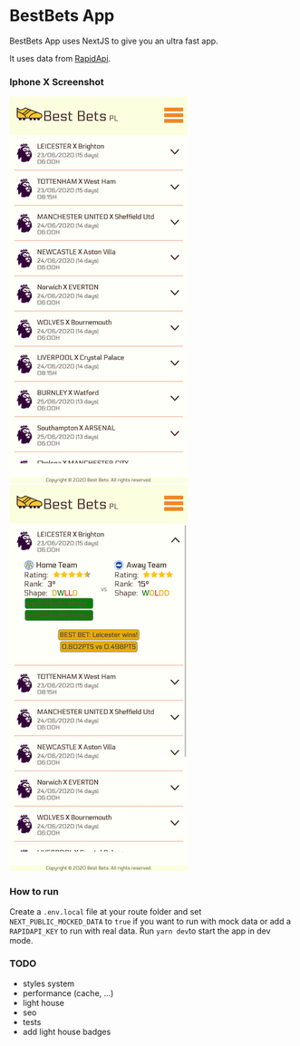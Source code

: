 # BestBets App

BestBets App uses NextJS to give you an ultra fast app.

It uses data from [RapidApi](https://rapidapi.com/).

### Iphone X Screenshot

![IphoneX Screen Shot](./screenshots/iPhoneX_v1.png)
![IphoneX Screen Shot Collapsed](./screenshots/iPhoneX_v1_collapsed.png)

### How to run

Create a `.env.local` file at your route folder and set `NEXT_PUBLIC_MOCKED_DATA` to `true` if you want to run with mock data
or add a `RAPIDAPI_KEY` to run with real data. Run `yarn dev`to start the app in dev mode.

### TODO

- styles system
- performance (cache, ...)
- light house
- seo
- tests
- add light house badges
